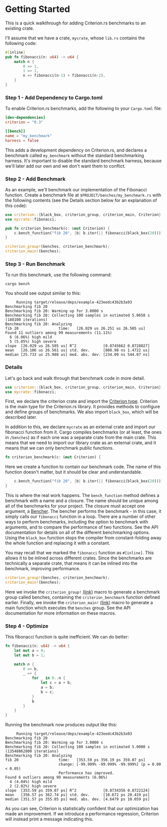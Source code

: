 # Getting Started #

This is a quick walkthrough for adding Criterion.rs benchmarks to an existing crate.

I'll assume that we have a crate, `mycrate`, whose `lib.rs` contains the following code:

```rust
#[inline]
pub fn fibonacci(n: u64) -> u64 {
    match n {
        0 => 1,
        1 => 1,
        n => fibonacci(n-1) + fibonacci(n-2),
    }
}
```

### Step 1 - Add Dependency to Cargo.toml ###

To enable Criterion.rs benchmarks, add the following to your `Cargo.toml` file:

```toml
[dev-dependencies]
criterion = "0.3"

[[bench]]
name = "my_benchmark"
harness = false
```

This adds a development dependency on Criterion.rs, and declares a benchmark called `my_benchmark`
without the standard benchmarking harness. It's important to disable the standard benchmark
harness, because we'll later add our own and we don't want them to conflict.

### Step 2 - Add Benchmark ###

As an example, we'll benchmark our implementation of the Fibonacci function. Create a benchmark
file at `$PROJECT/benches/my_benchmark.rs` with the following contents (see the Details section
below for an explanation of this code):

```rust
use criterion::{black_box, criterion_group, criterion_main, Criterion};
use mycrate::fibonacci;

pub fn criterion_benchmark(c: &mut Criterion) {
    c.bench_function("fib 20", |b| b.iter(|| fibonacci(black_box(20))));
}

criterion_group!(benches, criterion_benchmark);
criterion_main!(benches);
```

### Step 3 - Run Benchmark ###

To run this benchmark, use the following command:

`cargo bench`

You should see output similar to this:

```
     Running target/release/deps/example-423eedc43b2b3a93
Benchmarking fib 20
Benchmarking fib 20: Warming up for 3.0000 s
Benchmarking fib 20: Collecting 100 samples in estimated 5.0658 s (188100 iterations)
Benchmarking fib 20: Analyzing
fib 20                  time:   [26.029 us 26.251 us 26.505 us]
Found 11 outliers among 99 measurements (11.11%)
  6 (6.06%) high mild
  5 (5.05%) high severe
slope  [26.029 us 26.505 us] R^2            [0.8745662 0.8728027]
mean   [26.106 us 26.561 us] std. dev.      [808.98 ns 1.4722 us]
median [25.733 us 25.988 us] med. abs. dev. [234.09 ns 544.07 ns]
```

### Details ###

Let's go back and walk through that benchmark code in more detail.

```rust
use criterion::{black_box, criterion_group, criterion_main, Criterion};
use mycrate::fibonacci;
```

First, we declare the criterion crate and import the [Criterion
type](http://bheisler.github.io/criterion.rs/criterion/struct.Criterion.html). Criterion is the
main type for the Criterion.rs library. It provides methods to configure and define groups of
benchmarks. We also import `black_box`, which will be described later.

In addition to this, we declare `mycrate` as an external crate and import our fibonacci function
from it. Cargo compiles benchmarks (or at least, the ones in `/benches`) as if each one was a
separate crate from the main crate. This means that we need to import our library crate as an
external crate, and it means that we can only benchmark public functions.

```rust
fn criterion_benchmark(c: &mut Criterion) {
```

Here we create a function to contain our benchmark code. The name of this function doesn't matter,
but it should be clear and understandable.

```rust
    c.bench_function("fib 20", |b| b.iter(|| fibonacci(black_box(20))));
}
```

This is where the real work happens. The `bench_function` method defines a benchmark with a name
and a closure. The name should be unique among all of the benchmarks for your project. The closure
must accept one argument, a
[Bencher](http://bheisler.github.io/criterion.rs/criterion/struct.Bencher.html). The bencher
performs the benchmark - in this case, it simply calls our `fibonacci` function in a loop. There
are a number of other ways to perform benchmarks, including the option to benchmark with arguments,
and to compare the performance of two functions. See the API documentation for details on all of
the different benchmarking options. Using the `black_box` function stops the compiler from
constant-folding away the whole function and replacing it with a constant.

You may recall that we marked the `fibonacci` function as `#[inline]`. This allows it to be inlined
across different crates. Since the benchmarks are technically a separate crate, that means it can
be inlined into the benchmark, improving performance.

```rust
criterion_group!(benches, criterion_benchmark);
criterion_main!(benches);
```

Here we invoke the `criterion_group!`
[(link)](http://bheisler.github.io/criterion.rs/criterion/macro.criterion_group.html) macro to
generate a benchmark group called benches, containing the `criterion_benchmark` function defined
earlier. Finally, we invoke the `criterion_main!`
[(link)](http://bheisler.github.io/criterion.rs/criterion/macro.criterion_main.html) macro to
generate a main function which executes the `benches` group. See the API documentation for more
information on these macros.

### Step 4 - Optimize ###

This fibonacci function is quite inefficient. We can do better:

```rust
fn fibonacci(n: u64) -> u64 {
    let mut a = 0;
    let mut b = 1;

    match n {
        0 => b,
        _ => {
            for _ in 0..n {
                let c = a + b;
                a = b;
                b = c;
            }
            b
        }
    }
}
```

Running the benchmark now produces output like this:

```
     Running target/release/deps/example-423eedc43b2b3a93
Benchmarking fib 20
Benchmarking fib 20: Warming up for 3.0000 s
Benchmarking fib 20: Collecting 100 samples in estimated 5.0000 s (13548862800 iterations)
Benchmarking fib 20: Analyzing
fib 20                  time:   [353.59 ps 356.19 ps 359.07 ps]
                        change: [-99.999% -99.999% -99.999%] (p = 0.00 < 0.05)
                        Performance has improved.
Found 6 outliers among 99 measurements (6.06%)
  4 (4.04%) high mild
  2 (2.02%) high severe
slope  [353.59 ps 359.07 ps] R^2            [0.8734356 0.8722124]
mean   [356.57 ps 362.74 ps] std. dev.      [10.672 ps 20.419 ps]
median [351.57 ps 355.85 ps] med. abs. dev. [4.6479 ps 10.059 ps]
```

As you can see, Criterion is statistically confident that our optimization has made an improvement.
If we introduce a performance regression, Criterion will instead print a message indicating this.
